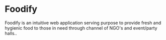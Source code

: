 # Foodify
Foodify is an intuitive web application serving purpose to provide fresh and hygienic food to those in need through channel of NGO's and event/party halls.. 

